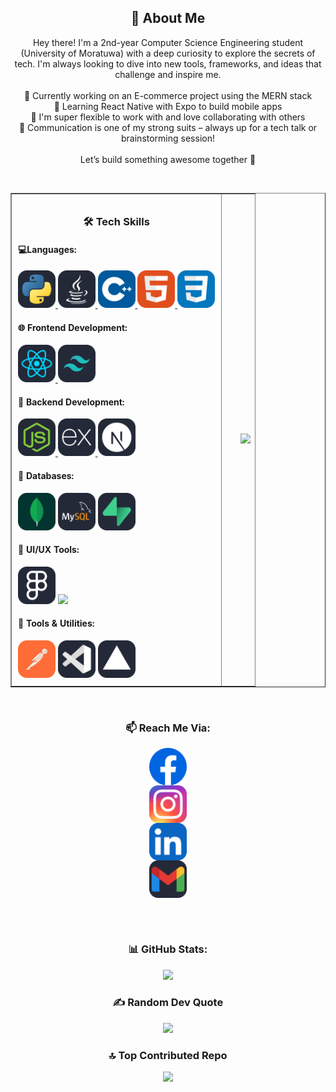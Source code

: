 <div style="text-align: center;">

  <h2>👋 About Me</h2>
  <p>
    Hey there! I'm a 2nd-year Computer Science Engineering student (University of Moratuwa) with a deep curiosity to explore the secrets of tech.
    I'm always looking to dive into new tools, frameworks, and ideas that challenge and inspire me.<br><br>
    🔧 Currently working on an E-commerce project using the MERN stack<br>
    📱 Learning React Native with Expo to build mobile apps<br>
    🤝 I'm super flexible to work with and love collaborating with others<br>
    💬 Communication is one of my strong suits – always up for a tech talk or brainstorming session!<br><br>
    Let’s build something awesome together 🚀
  </p>

  <br/>

  <table align="center" width="100px" border="none">
    <tr>
      <td style="vertical-align: top; padding: 10px; text-align: left;">
        <h3 align="center">🛠 Tech Skills</h3>
        <h4>💻Languages:</h4>
        <a href="https://www.python.org/doc/essays/blurb/">
          <img src="https://github.com/tandpfun/skill-icons/blob/main/icons/Python-Dark.svg" width="60px" />
        </a>
        <a href="https://www.java.com/en/download/help/whatis_java.html">
          <img src="https://github.com/tandpfun/skill-icons/blob/main/icons/Java-Dark.svg" width="60px" />
        </a>
        <a href="https://www.coursera.org/articles/what-is-c-plus-plus">
          <img src="https://github.com/tandpfun/skill-icons/blob/main/icons/CPP.svg" width="60px" />
        </a>
        <a href="https://www.hostinger.com/tutorials/what-is-html">
          <img src="https://github.com/tandpfun/skill-icons/blob/main/icons/HTML.svg" width="60px" />
        </a>
        <a href="https://developer.mozilla.org/en-US/docs/Web/CSS">
          <img src="https://github.com/tandpfun/skill-icons/blob/main/icons/CSS.svg" width="60px" />
        </a>
        <h4>🌐 Frontend Development:</h4>
        <a href="https://react.dev/">
          <img src="https://github.com/tandpfun/skill-icons/blob/main/icons/React-Dark.svg" width="60px" />
        </a>
        <a href="https://tailwindcss.com/">
          <img src="https://github.com/tandpfun/skill-icons/blob/main/icons/TailwindCSS-Dark.svg" width="60px" />
        </a>
        <h4>🧪 Backend Development:</h4> 
        <a href="https://nodejs.org/en"> 
          <img src="https://github.com/tandpfun/skill-icons/blob/main/icons/NodeJS-Dark.svg" width="60px" />
        <a/>
        <a href="https://expressjs.com/">
          <img src="https://github.com/tandpfun/skill-icons/blob/main/icons/ExpressJS-Dark.svg" width="60px" />
        <a/>
        <a href="https://nextjs.org/">
          <img src="https://github.com/tandpfun/skill-icons/blob/main/icons/NextJS-Dark.svg" width="60px" />
        <a/>
        <h4>💾 Databases:</h4>
          <img src="https://github.com/tandpfun/skill-icons/blob/main/icons/MongoDB.svg" width="60px" />
          <img src="https://github.com/tandpfun/skill-icons/blob/main/icons/MySQL-Dark.svg" width="60px" />
          <img src="https://github.com/tandpfun/skill-icons/blob/main/icons/Supabase-Dark.svg" width="60px" />
        <h4>🧩 UI/UX Tools:</h4>
          <img src="https://github.com/tandpfun/skill-icons/blob/main/icons/Figma-Dark.svg" width="60px" />
          <img src="https://raw.githubusercontent.com/marwin1991/profile-technology-icons/refs/heads/main/icons/canva.png" width="60px" />
        <h4>🔧 Tools & Utilities:</h4>
          <img src="https://github.com/tandpfun/skill-icons/blob/main/icons/Postman.svg" width="60px" />
          <img src="https://github.com/tandpfun/skill-icons/blob/main/icons/VSCode-Dark.svg" width="60px" />
          <img src="https://github.com/tandpfun/skill-icons/blob/main/icons/Vercel-Dark.svg" width="60px" />
      </td>
      <td style="padding-left: 30px;">
        <img src="https://user-images.githubusercontent.com/74038190/218265814-3084a4ba-809c-4135-afc0-8685d0f634b3.gif" width="400px" />
      </td>
    </tr>
  </table>

  <br/>
      <h3 align="center">📫 Reach Me Via:</h3>
      <p align="center">
      <a href="https://www.facebook.com/share/1DJ3LafgNM/?mibextid=wwXIfr">
        <img src="https://github.com/CLorant/readme-social-icons/blob/main/large/filled/facebook.svg" style="display:block; margin-left:auto; margin-right:auto;" width="60px"/>
      </a>
      <a href="https://instagram.com/thusykanna_16">
        <img src="https://github.com/tandpfun/skill-icons/blob/main/icons/Instagram.svg" style="display:block; margin-left:auto; margin-right:auto;" width="60px"/>
      </a>
      <a href="https://www.linkedin.com/in/thushanth-uthayarajan-b15a48274">
        <img src="https://github.com/tandpfun/skill-icons/blob/main/icons/LinkedIn.svg" style="display:block; margin-left:auto; margin-right:auto;" width="60px" />
      </a>
      <a href="mailto:thusy0816@gmail.com">
        <img src="https://github.com/tandpfun/skill-icons/blob/main/icons/Gmail-Dark.svg" style="display:block; margin-left:auto; margin-right:auto;" width="60px" />
      </a>
      </p>

  <br/><br/>

  <h3 align="center">📊 GitHub Stats:</h3>
    <p align="center">
        <img src="https://github-readme-stats.vercel.app/api?username=thusykanna&theme=dark&hide_border=false&include_all_commits=false&count_private=true" />
      <br/>
<!--         <img src="https://github-readme-stats.vercel.app/api/top-langs/?username=thusykanna&layout=compact&theme=dark&count_private=true&langs_count=6&custom_title=Most+Used+Languages" />
      <br/> -->
    </p>

  <h3 align="center">✍️ Random Dev Quote</h3>
    <p align="center">
      <img src="https://quotes-github-readme.vercel.app/api?type=horizontal&theme=tokyonight" />
    </p>
  <h3 align="center">🔝 Top Contributed Repo</h3>
    <p align="center">
        <img src="https://github-contributor-stats.vercel.app/api?username=thusykanna&limit=5&theme=dark&combine_all_yearly_contributions=true" />
      <br/>
    </p>
    
</div>
